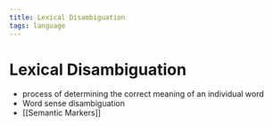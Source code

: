 ```yaml
---
title: Lexical Disambiguation
tags: language
---
```


# Lexical Disambiguation
- process of determining the correct meaning of an individual word
- Word sense disambiguation
- [[Semantic Markers]]






















































































